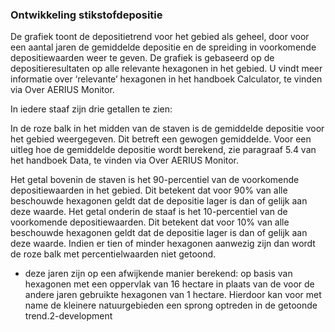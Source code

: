 ### Ontwikkeling stikstofdepositie

De grafiek toont de depositietrend voor het gebied als geheel, door voor een aantal jaren de gemiddelde depositie en de spreiding in voorkomende depositiewaarden weer te geven. De grafiek is gebaseerd op de depositieresultaten op alle relevante hexagonen in het gebied. U vindt meer informatie over ‘relevante’ hexagonen in het handboek Calculator, te vinden via Over AERIUS Monitor.

In iedere staaf zijn drie getallen te zien:

In de roze balk in het midden van de staven is de gemiddelde depositie voor het gebied weergegeven. Dit betreft een gewogen gemiddelde. Voor een uitleg hoe de gemiddelde depositie wordt berekend, zie paragraaf 5.4 van het handboek Data, te vinden via Over AERIUS Monitor.

Het getal bovenin de staven is het 90-percentiel van de voorkomende depositiewaarden in het gebied. Dit betekent dat voor 90% van alle beschouwde hexagonen geldt dat de depositie lager is dan of gelijk aan deze waarde.
Het getal onderin de staaf is het 10-percentiel van de voorkomende depositiewaarden. Dit betekent dat voor 10% van alle beschouwde hexagonen geldt dat de depositie lager is dan of gelijk aan deze waarde.
Indien er tien of minder hexagonen aanwezig zijn dan wordt de roze balk met percentielwaarden niet getoond.

* deze jaren zijn op een afwijkende manier berekend: op basis van hexagonen met een oppervlak van 16 hectare in plaats van de voor de andere jaren gebruikte hexagonen van 1 hectare. Hierdoor kan voor met name de kleinere natuurgebieden een sprong optreden in de getoonde trend.2-development
